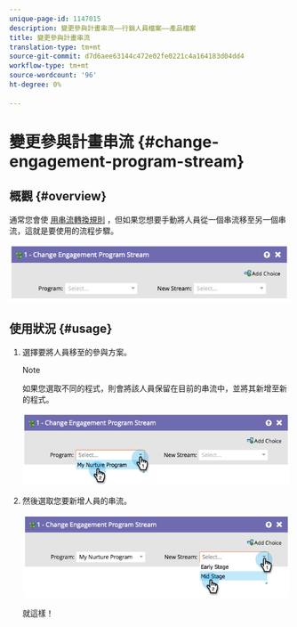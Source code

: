 ```yaml
---
unique-page-id: 1147015
description: 變更參與計畫串流——行銷人員檔案——產品檔案
title: 變更參與計畫串流
translation-type: tm+mt
source-git-commit: d7d6aee63144c472e02fe0221c4a164183d04dd4
workflow-type: tm+mt
source-wordcount: '96'
ht-degree: 0%

---
```



# 變更參與計畫串流 {#change-engagement-program-stream}

## 概觀 {#overview}

通常您會使 [用串流轉換規則](../../../../product-docs/email-marketing/drip-nurturing/engagement-program-streams/transition-people-between-engagement-streams.md) ，但如果您想要手動將人員從一個串流移至另一個串流，這就是要使用的流程步驟。

![](assets/image2014-9-22-14-3a52-3a14.png)

## 使用狀況 {#usage}

1. 選擇要將人員移至的參與方案。

   >[!NOTE]
   >
   >如果您選取不同的程式，則會將該人員保留在目前的串流中，並將其新增至新的程式。

   ![](assets/image2014-9-22-14-3a52-3a50.png)

1. 然後選取您要新增人員的串流。

   ![](assets/image2014-9-22-14-3a52-3a59.png)

   就這樣！

